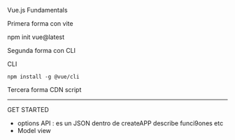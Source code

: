 Vue.js Fundamentals

Primera forma con vite

npm init vue@latest

Segunda forma con CLI

CLI

`npm install -g @vue/cli`

Tercera forma CDN
script

<script src="[https://unpkg.com/vue@next](https://unpkg.com/vue@next)"></script>

---

GET STARTED
- options API : es un JSON dentro de createAPP describe funci9ones etc
- Model view
